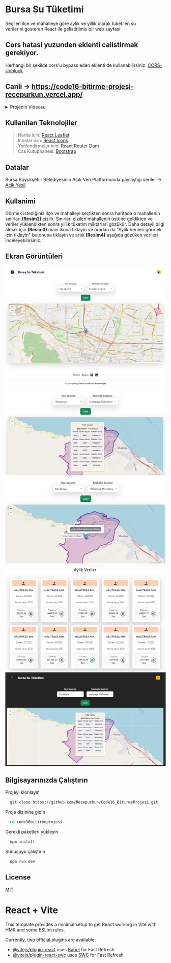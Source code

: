 # Bursa Su Tüketimi

Seçilen ilce ve mahalleye göre aylik ve yillik olarak tuketilen su verilerini gosteren React ile gelistirilmis bir web sayfasi

## Cors hatasi yuzunden eklenti calistirmak gerekiyor. 
Herhangi bir şekilde cors'u bypass eden eklenti de kullanabilirsiniz.
[CORS-Unblock](https://chromewebstore.google.com/detail/cors-unblock/lfhmikememgdcahcdlaciloancbhjino)

## Canli  -> https://code16-bitirme-projesi-recepurkun.vercel.app/

<details>
<summary>Projenin Videosu</summary>
[![Proje Videosu](https://markdown-videos-api.jorgenkh.no/url?url=https%3A%2F%2Fwww.youtube.com%2Fwatch%3Fv%3DStO7cVBsdUA)](https://www.youtube.com/watch?v=StO7cVBsdUA)
</details>

## Kullanilan Teknolojiler
> Harita icin:  [React Leaflet](https://react-leaflet.js.org/) <br>
> Iconlar icin: [React Icons](https://react-icons.github.io/react-icons/) <br>
> Yonlendirmeler icin: [React Router Dom](https://reactrouter.com/en/main/) <br>
> Css Kutuphanesi: [Bootstrap](https://getbootstrap.com/) 

## Datalar
Bursa Büyükşehir Belediyesinin Açık Veri Platformunda paylaştığı veriler -> [Acik Yesil](https://acikyesil.bursa.bel.tr/)

## Kullanimi
Görmek istediğiniz ilçe ve mahalleyi seçtikten sonra haritada o mahallenin sınırları <b>(Resim2)</b> çizilir. Sınırları çizilen mahallenin üstüne geldikten ve veriler yüklendikten sonra yıllık tüketim miktarlari gözükür. Daha detayli bilgi almak için <b>(Resim3)</b> mavi ikona tiklayin ve oradan da "Aylik Verileri görmek için tiklayin" butonuna tiklayin ve artık <b>(Resim4)</b> aşağıda gözüken verileri inceleyebilirsiniz.

## Ekran Görüntüleri

![Uygulama Ekran Görüntüsü](/public/1.png)
![Uygulama Ekran Görüntüsü](/public/2.png)
![Uygulama Ekran Görüntüsü](/public/3.png)
![Uygulama Ekran Görüntüsü](/public/4.png)
![Uygulama Ekran Görüntüsü](/public/5.png)

## Bilgisayarınızda Çalıştırın

Projeyi klonlayın

```bash
  git clone https://github.com/Recepurkun/Code16_BitirmeProjesi.git
```

Proje dizinine gidin

```bash
  cd code16bitirmeprojesi
```

Gerekli paketleri yükleyin

```bash
  npm install
```

Sunucuyu çalıştırın

```bash
  npm run dev
```
  
## License

[MIT](https://choosealicense.com/licenses/mit/)
  

# React + Vite

This template provides a minimal setup to get React working in Vite with HMR and some ESLint rules.

Currently, two official plugins are available:

- [@vitejs/plugin-react](https://github.com/vitejs/vite-plugin-react/blob/main/packages/plugin-react/README.md) uses [Babel](https://babeljs.io/) for Fast Refresh
- [@vitejs/plugin-react-swc](https://github.com/vitejs/vite-plugin-react-swc) uses [SWC](https://swc.rs/) for Fast Refresh
